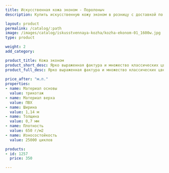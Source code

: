 ```yaml
---
title: Искусственная кожа эконом - Поролоныч
description: Купить искусственную кожу эконом в розницу с доставкой по Москве.

layout: product
permalink: /catalog/:path
image: /images/catalog/iskusstvennaya-kozha/kozha-ekonom-01_1600w.jpg
type: product

weight: 2
add_category: 

product_title: Кожа эконом
product_short_desc: Ярко выраженная фактура и множество классических цветов. Отличное сочетание цены и качества.
product_full_desc: Ярко выраженная фактура и множество классических цветов. Отличное сочетание цены и качества.
        
price_after: "м.п."
properties:
- name: Материал основы
  value: трикотаж
- name: Материал верха
  value: ПВХ
- name: Ширина
  value: 1,14 м
- name: Толщина
  value: 0,7 мм
- name: Плотность
  value: 650 г/м2
- name: Износостойкость
  value: 25000 циклов

products:
- id: 1257
  price: 350

---
```

